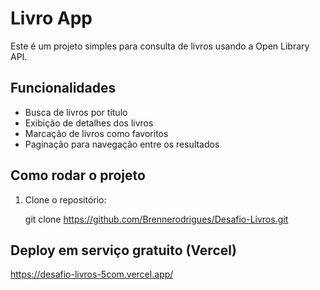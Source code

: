 # Livro App

Este é um projeto simples para consulta de livros usando a Open Library API.

## Funcionalidades

- Busca de livros por título
- Exibição de detalhes dos livros
- Marcação de livros como favoritos
- Paginação para navegação entre os resultados

## Como rodar o projeto

1. Clone o repositório:
   
   git clone https://github.com/Brennerodrigues/Desafio-Livros.git

## Deploy em serviço gratuito (Vercel)

   https://desafio-livros-5com.vercel.app/
